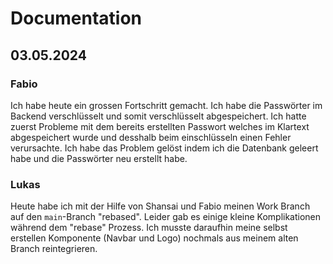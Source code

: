 # Documentation

## 03.05.2024

### Fabio

Ich habe heute ein grossen Fortschritt gemacht. Ich habe die Passwörter im Backend verschlüsselt und somit verschlüsselt abgespeichert. Ich hatte zuerst Probleme mit dem bereits erstellten Passwort welches im Klartext abgespeichert wurde und desshalb beim einschlüsseln einen Fehler verursachte. Ich habe das Problem gelöst indem ich die Datenbank geleert habe und die Passwörter neu erstellt habe.


### Lukas

Heute habe ich mit der Hilfe von Shansai und Fabio meinen Work Branch auf den `main`-Branch "rebased". Leider gab es einige kleine Komplikationen während dem "rebase" Prozess. Ich musste daraufhin meine selbst erstellen Komponente (Navbar und Logo) nochmals aus meinem alten Branch reintegrieren.
